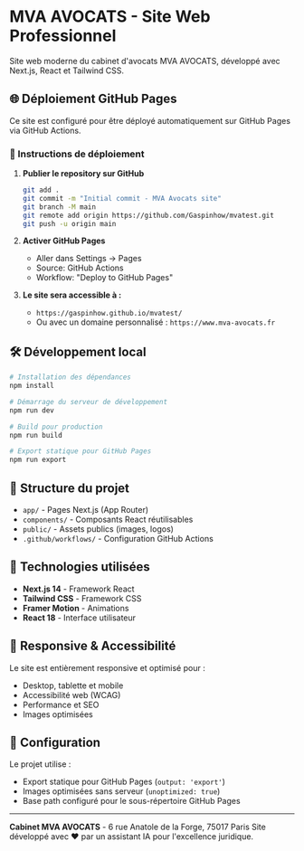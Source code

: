 # MVA AVOCATS - Site Web Professionnel

Site web moderne du cabinet d'avocats MVA AVOCATS, développé avec Next.js, React et Tailwind CSS.

## 🌐 Déploiement GitHub Pages

Ce site est configuré pour être déployé automatiquement sur GitHub Pages via GitHub Actions.

### 🚀 Instructions de déploiement

1. **Publier le repository sur GitHub**
   ```bash
   git add .
   git commit -m "Initial commit - MVA Avocats site"
   git branch -M main
   git remote add origin https://github.com/Gaspinhow/mvatest.git
   git push -u origin main
   ```

2. **Activer GitHub Pages**
   - Aller dans Settings → Pages
   - Source: GitHub Actions
   - Workflow: "Deploy to GitHub Pages"

3. **Le site sera accessible à :**
   - `https://gaspinhow.github.io/mvatest/`
   - Ou avec un domaine personnalisé : `https://www.mva-avocats.fr`

## 🛠️ Développement local

```bash
# Installation des dépendances
npm install

# Démarrage du serveur de développement
npm run dev

# Build pour production
npm run build

# Export statique pour GitHub Pages
npm run export
```

## 📁 Structure du projet

- `app/` - Pages Next.js (App Router)
- `components/` - Composants React réutilisables
- `public/` - Assets publics (images, logos)
- `.github/workflows/` - Configuration GitHub Actions

## 🎨 Technologies utilisées

- **Next.js 14** - Framework React
- **Tailwind CSS** - Framework CSS
- **Framer Motion** - Animations
- **React 18** - Interface utilisateur

## 📱 Responsive & Accessibilité

Le site est entièrement responsive et optimisé pour :
- Desktop, tablette et mobile
- Accessibilité web (WCAG)
- Performance et SEO
- Images optimisées

## 🔧 Configuration

Le projet utilise :
- Export statique pour GitHub Pages (`output: 'export'`)
- Images optimisées sans serveur (`unoptimized: true`)
- Base path configuré pour le sous-répertoire GitHub Pages

---

**Cabinet MVA AVOCATS** - 6 rue Anatole de la Forge, 75017 Paris
Site développé avec ❤️ par un assistant IA pour l'excellence juridique.